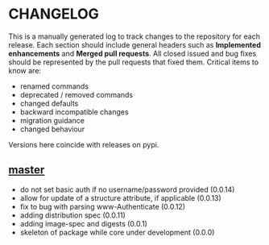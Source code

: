 # CHANGELOG

This is a manually generated log to track changes to the repository for each release. 
Each section should include general headers such as **Implemented enhancements** 
and **Merged pull requests**. All closed issued and bug fixes should be 
represented by the pull requests that fixed them.
Critical items to know are:

 - renamed commands
 - deprecated / removed commands
 - changed defaults
 - backward incompatible changes
 - migration guidance
 - changed behaviour 

Versions here coincide with releases on pypi.

## [master](https://github.com/vsoch/oci-python)
 - do not set basic auth if no username/password provided (0.0.14)
 - allow for update of a structure attribute, if applicable (0.0.13)
 - fix to bug with parsing www-Authenticate (0.0.12)
 - adding distribution spec (0.0.11)
 - adding image-spec and digests (0.0.1)
 - skeleton of package while core under development (0.0.0)
